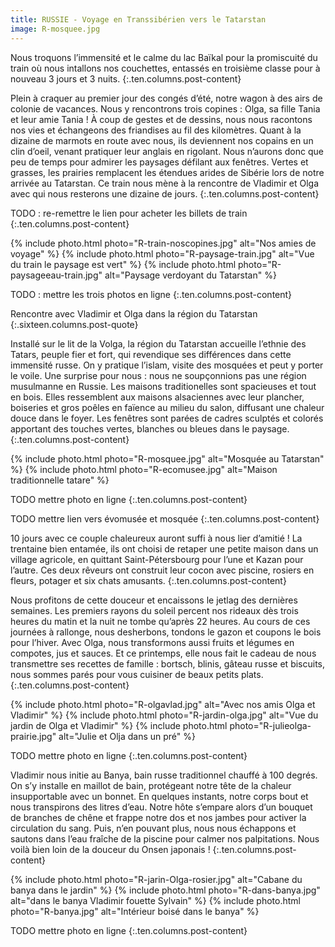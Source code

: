 ```yaml
---
title: RUSSIE - Voyage en Transsibérien vers le Tatarstan
image: R-mosquee.jpg
---
```


Nous troquons l’immensité et le calme du lac Baïkal pour la promiscuité du train où nous intallons nos couchettes, entassés en troisième classe pour à nouveau 3 jours et 3 nuits.
{:.ten.columns.post-content}
<!--fin extrait-->


Plein à craquer au premier jour des congés d’été, notre wagon à des airs de colonie de vacances. Nous y rencontrons trois copines : Olga, sa fille Tania et leur amie Tania ! À coup de gestes et de dessins, nous nous racontons nos vies et échangeons des friandises au fil des kilomètres. Quant à la dizaine de marmots en route avec nous, ils deviennent nos copains en un clin d’oeil, venant pratiquer leur anglais en rigolant. Nous n’aurons donc que peu de temps pour admirer les paysages défilant aux fenêtres. Vertes et grasses, les prairies remplacent les étendues arides de Sibérie lors de notre arrivée au Tatarstan. Ce train nous mène à la rencontre de Vladimir et Olga avec qui nous resterons une dizaine de jours.
{:.ten.columns.post-content}

TODO : re-remettre le lien pour acheter les billets de train
{:.ten.columns.post-content}

{% include photo.html photo="R-train-noscopines.jpg" alt="Nos amies de voyage" %}
{% include photo.html photo="R-paysage-train.jpg" alt="Vue du train le paysage est vert" %}
{% include photo.html photo="R-paysageeau-train.jpg" alt="Paysage verdoyant du Tatarstan" %}

TODO : mettre les trois photos en ligne
{:.ten.columns.post-content}

Rencontre avec Vladimir et Olga dans la région du Tatarstan
{:.sixteen.columns.post-quote}


Installé sur le lit de la Volga, la région du Tatarstan accueille l’ethnie des Tatars, peuple fier et fort, qui revendique ses différences dans cette immensité russe. On y pratique l’islam, visite des mosquées et peut y porter le voile. Une surprise pour nous : nous ne soupçonnions pas une région musulmanne en Russie.
Les maisons traditionelles sont spacieuses et tout en bois. Elles ressemblent aux maisons alsaciennes avec leur plancher, boiseries et gros poêles en faïence au milieu du salon, diffusant une chaleur douce dans le foyer. Les fenêtres sont parées de cadres sculptés et colorés apportant des touches vertes, blanches ou bleues dans le paysage.
{:.ten.columns.post-content}

{% include photo.html photo="R-mosquee.jpg" alt="Mosquée au Tatarstan" %}
{% include photo.html photo="R-ecomusee.jpg" alt="Maison traditionnelle tatare" %}

TODO mettre photo en ligne
{:.ten.columns.post-content}

TODO mettre lien vers évomusée et mosquée
{:.ten.columns.post-content}


10 jours avec ce couple chaleureux auront suffi à nous lier d’amitié !
La trentaine bien entamée, ils ont choisi de retaper une petite maison dans un village agricole, en quittant Saint-Pétersbourg pour l’une et Kazan pour l’autre. Ces deux rêveurs ont construit leur cocon avec piscine, rosiers en fleurs, potager et six chats amusants.
{:.ten.columns.post-content}

Nous profitons de cette douceur et encaissons le jetlag des dernières semaines. Les premiers rayons du soleil percent nos rideaux dès trois heures du matin et la nuit ne tombe qu’après 22 heures. Au cours de ces journées à rallonge, nous desherbons, tondons le gazon et coupons le bois pour l’hiver.
Avec Olga, nous transformons aussi fruits et légumes en compotes, jus et sauces. Et ce printemps, elle nous fait le cadeau de nous transmettre ses recettes de famille : bortsch, blinis, gâteau russe et biscuits, nous sommes parés pour vous cuisiner de beaux petits plats.
{:.ten.columns.post-content}

{% include photo.html photo="R-olgavlad.jpg" alt="Avec nos amis Olga et Vladimir" %}
{% include photo.html photo="R-jardin-olga.jpg" alt="Vue du jardin de Olga et Vladimir" %}
{% include photo.html photo="R-julieolga-prairie.jpg" alt="Julie et Olja dans un pré" %}

TODO mettre photo en ligne
{:.ten.columns.post-content}

Vladimir nous initie au Banya, bain russe traditionnel chauffé à 100 degrés. On s’y installe en maillot de bain, protégeant notre tête de la chaleur insupportable avec un bonnet. En quelques instants, notre corps bout et nous transpirons des litres d’eau. Notre hôte s’empare alors d’un bouquet de branches de chêne et frappe notre dos et nos jambes pour activer la circulation du sang. Puis, n’en pouvant plus, nous nous échappons et sautons dans l’eau fraîche de la piscine pour calmer nos palpitations. Nous voilà bien loin de la douceur du Onsen japonais !
{:.ten.columns.post-content}


{% include photo.html photo="R-jarin-Olga-rosier.jpg" alt="Cabane du banya dans le jardin" %}
{% include photo.html photo="R-dans-banya.jpg" alt="dans le banya Vladimir fouette Sylvain" %}
{% include photo.html photo="R-banya.jpg" alt="Intérieur boisé dans le banya" %}

TODO mettre photo en ligne
{:.ten.columns.post-content}
